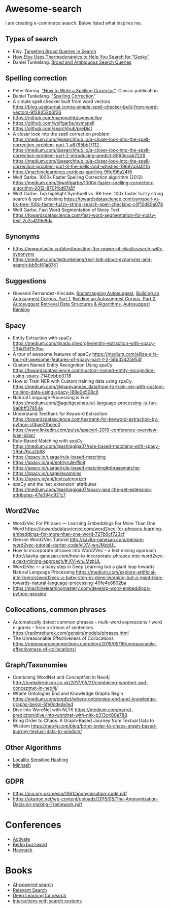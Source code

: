 # Awesome-search

I am creating e-commerce search. Below listed what inspires me.

## Types of search

* Etsy. [Targeting Broad Queries in Search](https://codeascraft.com/2015/07/29/targeting-broad-queries-in-search/)
* [How Etsy Uses Thermodynamics to Help You Search for “Geeky”](https://codeascraft.com/2015/08/31/how-etsy-uses-thermodynamics-to-help-you-search-for-geeky/)
* Daniel Tunkelang.
[Broad and Ambiguous Search Queries](https://medium.com/@dtunkelang/broad-and-ambiguous-search-queries-1bbbe417dcc)


## Spelling correction

* Peter Norvig. ["How to Write a Spelling Corrector"](http://norvig.com/spell-correct.html). Classic publication. 
* Daniel Tunkelang. ["Spelling Correction"](https://queryunderstanding.com/spelling-correction-471f71b19880)
* A simple spell checker built from word vectors https://blog.usejournal.com/a-simple-spell-checker-built-from-word-vectors-9f28452b6f26
* https://github.com/mammothb/symspellpy
* https://github.com/wolfgarbe/symspell
* https://github.com/searchhub/preDict
* A closer look into the spell correction problem: https://medium.com/@searchhub.io/a-closer-look-into-the-spell-correction-problem-part-1-a6795bbf7112 , https://medium.com/@searchhub.io/a-closer-look-into-the-spell-correction-problem-part-2-introducing-predict-8993ecab7226 , https://medium.com/@searchhub.io/a-closer-look-into-the-spell-correction-problem-part-3-the-bells-and-whistles-19697a34011b
* https://machinelearnings.co/deep-spelling-9ffef96a24f6
* Wolf Garbe. 1000x Faster Spelling Correction algorithm (2012) https://medium.com/@wolfgarbe/1000x-faster-spelling-correction-algorithm-2012-8701fcd87a5f
* Wolf Garbe. Top highlight SymSpell vs. BK-tree: 100x faster fuzzy string search & spell checking https://towardsdatascience.com/symspell-vs-bk-tree-100x-faster-fuzzy-string-search-spell-checking-c4f10d80a078
* Wolf Garbe. Fast Word Segmentation of Noisy Text https://towardsdatascience.com/fast-word-segmentation-for-noisy-text-2c2c41f9e8da

## Synonyms

* https://www.elastic.co/blog/boosting-the-power-of-elasticsearch-with-synonyms
* https://medium.com/@dtunkelang/real-talk-about-synonyms-and-search-bb5cf41a8741

## Suggestions

* Giovanni Fernandez-Kincade. 
[Bootstrapping Autosuggest](https://medium.com/related-works-inc/bootstrapping-autosuggest-c1ca3edaf1eb), [Building an Autosuggest Corpus, Part 1](https://medium.com/related-works-inc/building-an-autosuggest-corpus-part-1-3acd26056708), [Building an Autosuggest Corpus, Part 2](https://medium.com/related-works-inc/building-an-autosuggest-corpus-nlp-d21b0f25c31b), [Autosuggest Retrieval Data Structures & Algorithms](https://medium.com/related-works-inc/autosuggest-retrieval-data-structures-algorithms-3a902c74ffc8), [Autosuggest Ranking](https://medium.com/related-works-inc/autosuggest-ranking-d8a3242c2837)

## Spacy

* Entity Extraction with spaCy https://medium.com/@radu.gheorghe/entity-extraction-with-spacy-234d3d11e3ba
* A tour of awesome features of spaCy https://medium.com/eliiza-ai/a-tour-of-awesome-features-of-spacy-part-1-2-58b32425954f
* Custom Named Entity Recognition Using spaCy https://towardsdatascience.com/custom-named-entity-recognition-using-spacy-7140ebbb3718
* How to Train NER with Custom training data using spaCy. https://medium.com/@manivannan_data/how-to-train-ner-with-custom-training-data-using-spacy-188e0e508c6
* Natural Language Processing is Fun! https://medium.com/@ageitgey/natural-language-processing-is-fun-9a0bff37854e
* Understand TextRank for Keyword Extraction https://towardsdatascience.com/textrank-for-keyword-extraction-by-python-c0bae21bcec0
* https://www.linkedin.com/pulse/spacyirl-2019-conference-overview-ivan-bilan/
* Rule-Based Matching with spaCy https://medium.com/@ashiqgiga07/rule-based-matching-with-spacy-295b76ca2b68
* https://spacy.io/usage/rule-based-matching
* https://spacy.io/api/entityruler#init
* https://spacy.io/usage/rule-based-matching#phrasematcher
* https://spacy.io/usage/examples
* https://spacy.io/api/textcategorizer
* spaCy and the ‘set_extension’ attributes https://medium.com/@ashiqgiga07/spacy-and-the-set-extension-attributes-47a094c921c7

## Word2Vec

* Word2Vec For Phrases — Learning Embeddings For More Than One Word https://towardsdatascience.com/word2vec-for-phrases-learning-embeddings-for-more-than-one-word-727b6cf723cf
* Gensim Word2Vec Tutorial http://kavita-ganesan.com/gensim-word2vec-tutorial-starter-code/#.XV-wnJMzbUL
* How to incorporate phrases into Word2Vec – a text mining approach http://kavita-ganesan.com/how-to-incorporate-phrases-into-word2vec-a-text-mining-approach/#.XV-wnJMzbUL
* Word2Vec — a baby step in Deep Learning but a giant leap towards Natural Language Processing https://medium.com/explore-artificial-intelligence/word2vec-a-baby-step-in-deep-learning-but-a-giant-leap-towards-natural-language-processing-40fe4e8602ba
* https://machinelearningmastery.com/develop-word-embeddings-python-gensim/

## Collocations, common phrases

* Automatically detect common phrases – multi-word expressions / word n-grams – from a stream of sentences. https://radimrehurek.com/gensim/models/phrases.html
* The Unreasonable Effectiveness of Collocations https://opensourceconnections.com/blog/2019/05/16/unreasonable-effectiveness-of-collocations/

## Graph/Taxonomies

* Combining WordNet and ConceptNet in Neo4j http://tomkdickinson.co.uk/2017/05/21/combining-wordnet-and-conceptnet-in-neo4j/
* Where Ontologies End and Knowledge Graphs Begin https://medium.com/predict/where-ontologies-end-and-knowledge-graphs-begin-6fe0cdede1ed
* Dive into WordNet with NLTK https://medium.com/parrot-prediction/dive-into-wordnet-with-nltk-b313c480e788
* Bring Order to Chaos: A Graph-Based Journey from Textual Data to Wisdom https://neo4j.com/blog/bring-order-to-chaos-graph-based-journey-textual-data-to-wisdom/

## Other Algorithms

* [Locality Sensitive Hashing](https://towardsdatascience.com/understanding-locality-sensitive-hashing-49f6d1f6134)
* [Minhash](http://ekzhu.com/datasketch/minhash.html)

## GDPR

* https://ico.org.uk/media/1061/anonymisation-code.pdf
* https://ukanon.net/wp-content/uploads/2015/05/The-Anonymisation-Decision-making-Framework.pdf

# Conferences

* [Activate](https://www.activate-conf.com/)
* [Berlin buzzword](berlinbuzzwords.de)
* [Haystack](https://haystackconf.com/)

# Books

* [AI-powered search](https://www.manning.com/books/ai-powered-search)
* [Relevant Search](https://www.manning.com/books/relevant-search)
* [Deep Learning for search](https://www.manning.com/books/deep-learning-for-search)
* [Interactions with search systems](https://www.cambridge.org/core/books/interactions-with-search-systems/5B3CF5920355A8B09088F2C409FFABDC)


